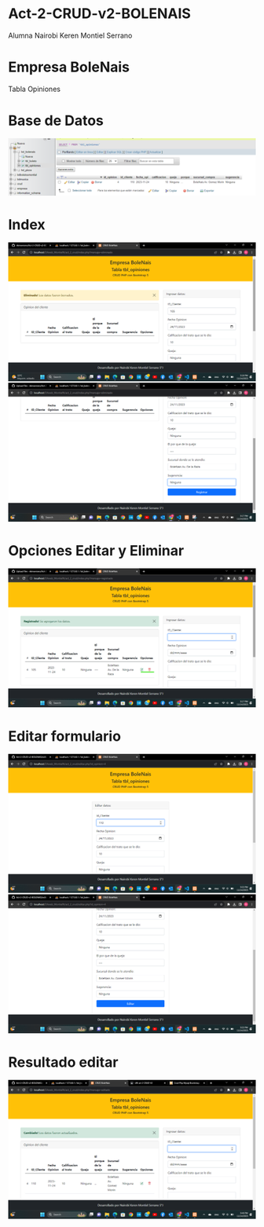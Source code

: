 # Act-2-CRUD-v2-BOLENAIS
Alumna Nairobi Keren Montiel Serrano

# Empresa BoleNais 
Tabla Opiniones

# Base de Datos
![Estructura tabla](https://github.com/nkmserrano/Act-2-CRUD-v2-BOLENAIS/blob/main/basedatos.png)

# Index 
![Pagina principal](https://github.com/nkmserrano/Act-2-CRUD-v2-BOLENAIS/blob/main/inicial.png)
![Pagina principal](https://github.com/nkmserrano/Act-2-CRUD-v2-BOLENAIS/blob/main/tabla.png)


# Opciones Editar y Eliminar
![Editar Eliminar](https://github.com/nkmserrano/Act-2-CRUD-v2-BOLENAIS/blob/main/opciones.png)

# Editar formulario 
![Editar 1](https://github.com/nkmserrano/Act-2-CRUD-v2-BOLENAIS/blob/main/editar1.png)
![Editar 2](https://github.com/nkmserrano/Act-2-CRUD-v2-BOLENAIS/blob/main/editar2.png)

# Resultado editar
![Editar Resultados](https://github.com/nkmserrano/Act-2-CRUD-v2-BOLENAIS/blob/main/cambios.png)

